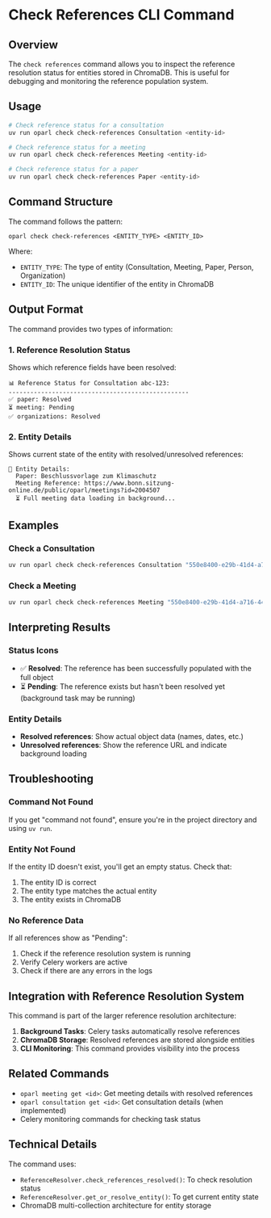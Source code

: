 # Check References CLI Command

## Overview

The `check references` command allows you to inspect the reference resolution status for entities stored in ChromaDB. This is useful for debugging and monitoring the reference population system.

## Usage

```bash
# Check reference status for a consultation
uv run oparl check check-references Consultation <entity-id>

# Check reference status for a meeting
uv run oparl check check-references Meeting <entity-id>

# Check reference status for a paper
uv run oparl check check-references Paper <entity-id>
```

## Command Structure

The command follows the pattern:
```
oparl check check-references <ENTITY_TYPE> <ENTITY_ID>
```

Where:
- `ENTITY_TYPE`: The type of entity (Consultation, Meeting, Paper, Person, Organization)
- `ENTITY_ID`: The unique identifier of the entity in ChromaDB

## Output Format

The command provides two types of information:

### 1. Reference Resolution Status
Shows which reference fields have been resolved:

```
📊 Reference Status for Consultation abc-123:
--------------------------------------------------
✅ paper: Resolved
⏳ meeting: Pending
✅ organizations: Resolved
```

### 2. Entity Details
Shows current state of the entity with resolved/unresolved references:

```
📄 Entity Details:
  Paper: Beschlussvorlage zum Klimaschutz
  Meeting Reference: https://www.bonn.sitzung-online.de/public/oparl/meetings?id=2004507
  ⏳ Full meeting data loading in background...
```

## Examples

### Check a Consultation
```bash
uv run oparl check check-references Consultation "550e8400-e29b-41d4-a716-446655440000"
```

### Check a Meeting
```bash
uv run oparl check check-references Meeting "550e8400-e29b-41d4-a716-446655440001"
```

## Interpreting Results

### Status Icons
- ✅ **Resolved**: The reference has been successfully populated with the full object
- ⏳ **Pending**: The reference exists but hasn't been resolved yet (background task may be running)

### Entity Details
- **Resolved references**: Show actual object data (names, dates, etc.)
- **Unresolved references**: Show the reference URL and indicate background loading

## Troubleshooting

### Command Not Found
If you get "command not found", ensure you're in the project directory and using `uv run`.

### Entity Not Found
If the entity ID doesn't exist, you'll get an empty status. Check that:
1. The entity ID is correct
2. The entity type matches the actual entity
3. The entity exists in ChromaDB

### No Reference Data
If all references show as "Pending":
1. Check if the reference resolution system is running
2. Verify Celery workers are active
3. Check if there are any errors in the logs

## Integration with Reference Resolution System

This command is part of the larger reference resolution architecture:

1. **Background Tasks**: Celery tasks automatically resolve references
2. **ChromaDB Storage**: Resolved references are stored alongside entities
3. **CLI Monitoring**: This command provides visibility into the process

## Related Commands

- `oparl meeting get <id>`: Get meeting details with resolved references
- `oparl consultation get <id>`: Get consultation details (when implemented)
- Celery monitoring commands for checking task status

## Technical Details

The command uses:
- `ReferenceResolver.check_references_resolved()`: To check resolution status
- `ReferenceResolver.get_or_resolve_entity()`: To get current entity state
- ChromaDB multi-collection architecture for entity storage